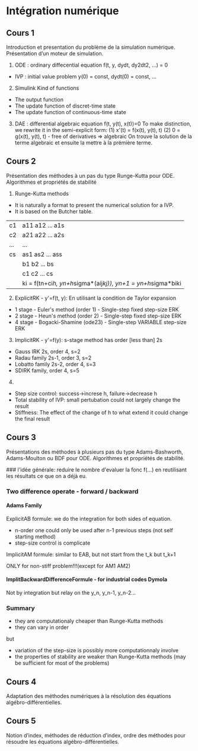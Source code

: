 # Intégration numérique

## Cours 1

Introduction et presentation du problème de la simulation numérique. Présentation d’un moteur de simulation.

1. ODE : ordinary diffecential equation f(t, y, dydt, dy2dt2, ...) = 0
* IVP : initial value problem y(0) = const, dydt(0) = const, ...

2. Simulink
Kind of functions
* The output function
* The update function of discret-time state
* The update function of continuous-time state

3. DAE : differential algebraic equation f(t, y(t), x(t))=0
To make distinction, we rewrite it in the semi-explicit form:
(1) x'(t) = f(x(t), y(t), t)
(2) 0 = g(x(t), y(t), t) - free of derivatives => algebraic
On trouve la solution de la terme algebraic et ensuite la mettre à la prémière terme.

## Cours 2

Présentation des méthodes à un pas du type Runge-Kutta pour ODE. Algorithmes et propriétés de stabilité

1. Runge-Kutta methods
* It is naturally a format to present the numerical solution for a IVP.
* It is based on the Butcher table. 

|     |			|
|-----|-----------------|
| c1  | a11 a12 ... a1s |
| c2  | a21 a22 ... a2s |
| ... | ...             |
| cs  | as1 as2 ... ass |
|     | b1 b2 ... bs    |
|     | c1 c2 ... cs    | 
||ki = f(tn+ci*h, yn+h*sigma*(aij*kj)), yn+1 = yn+h*sigma*biki|

2. ExplicitRK - y'=f(t, y): En utilisant la condition de Taylor expansion 
* 1 stage - Euler's method (order 1) - Single-step fixed step-size ERK
* 2 stage - Heun's method (order 2) - Single-step fixed step-size ERK
* 4 stage - Bogacki-Shamine (ode23) - Single-step VARIABLE  step-size ERK

3. ImplicitRK - y'=f(y): s-stage method has order [less than] 2s
* Gauss IRK 2s, order 4, s=2
* Radau family 2s-1, order 3, s=2
* Lobatto family 2s-2, order 4, s=3 
* SDIRK family, order 4, s=5

4. 
* Step size control: success->increse h, failure->decrease h
* Total stability of IVP: small pertubation could not largely change the result
* Stiffness: The effect of the change of h to what extend it could change the final result

## Cours 3

Présentations des méthodes à plusieurs pas du type Adams-Bashworth, Adams-Moulton ou BDF pour ODE. Algorithmes et propriétés de stabilité.

### l'idée générale: 
reduire le nombre d'evaluer la fonc f(...) en reutilisant les résultats ce que on a déjà eu.

### Two difference operate - forward / backward

#### Adams Family

ExplicitAB formule: we do the integration for both sides of equation.
* n-order one could only be used after n-1 previous steps (not self starting method)
* step-size control is complicate 

ImplicitAM formule: similar to EAB, but not start from the t_k but t_k+1

ONLY for non-stiff problem!!!(except for AM1 AM2)

#### ImplitBackwardDifferenceFormule - for industrial codes Dymola

Not by integration but relay on the y_n, y_n-1, y_n-2...

### Summary
* they are computationaly cheaper than Runge-Kutta methods 
* they can vary in order

but
* variation of the step-size is possibly more computationnaly involve
* the properties of stability are weaker than Runge-Kutta methods
(may be sufficient for most of the problems)

## Cours 4

Adaptation des méthodes numériques à la résolution des équations algébro-différentielles.

## Cours 5

Notion d’index, méthodes de réduction d’index, ordre des méthodes pour résoudre les équations algébro-différentielles.

